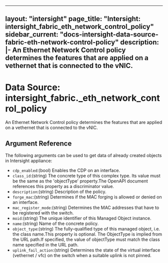 
---
layout: "intersight"
page_title: "Intersight: intersight_fabric_eth_network_control_policy"
sidebar_current: "docs-intersight-data-source-fabric-eth-network-control-policy"
description: |-
An Ethernet Network Control policy determines the features that are applied on a vethernet that is connected to the vNIC.
---

# Data Source: intersight_fabric._eth_network_control_policy
An Ethernet Network Control policy determines the features that are applied on a vethernet that is connected to the vNIC.
## Argument Reference
The following arguments can be used to get data of already created objects in Intersight appliance:
* `cdp_enabled`:(bool) Enables the CDP on an interface. 
* `class_id`:(string) The concrete type of this complex type. Its value must be the same as the 'objectType' property.The OpenAPI document references this property as a discriminator value. 
* `description`:(string) Description of the policy. 
* `forge_mac`:(string) Determines if the MAC forging is allowed or denied on an interface. 
* `mac_register_mode`:(string) Determines the MAC addresses that have to be registered with the switch. 
* `moid`:(string) The unique identifier of this Managed Object instance. 
* `name`:(string) Name of the concrete policy. 
* `object_type`:(string) The fully-qualified type of this managed object, i.e. the class name.This property is optional. The ObjectType is implied from the URL path.If specified, the value of objectType must match the class name specified in the URL path. 
* `uplink_fail_action`:(string) Determines the state of the virtual interface (vethernet / vfc) on the switch when a suitable uplink is not pinned. 
